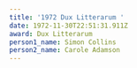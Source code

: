 ```yaml
---
title: '1972 Dux Litterarum '
date: 1972-11-30T22:51:31.911Z
award: Dux Litterarum
person1_name: Simon Collins
person2_name: Carole Adamson
---
```


